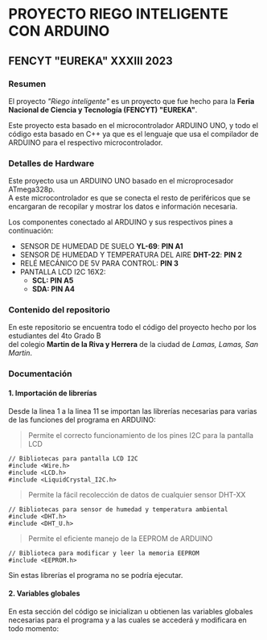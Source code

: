 PROYECTO RIEGO INTELIGENTE CON ARDUINO
======================================

FENCYT "EUREKA" XXXIII 2023
---------------------------

### Resumen

El proyecto *"Riego inteligente"* es un proyecto que fue hecho para la **Feria Nacional de Ciencia y Tecnología (FENCYT) "EUREKA"**.

Este proyecto esta basado en el microcontrolador ARDUINO UNO, y todo el código esta basado en C++ ya que es el lenguaje que usa el compilador de ARDUINO para el respectivo microcontrolador.

### Detalles de Hardware

Este proyecto usa un ARDUINO UNO basado en el microprocesador ATmega328p.  
A este microcontrolador es que se conecta el resto de periféricos que se encargaran de recopilar y mostrar los datos e información necesaria.  

Los componentes conectado al ARDUINO y sus respectivos pines a continuación:

- SENSOR DE HUMEDAD DE SUELO **YL-69**: **PIN A1**
- SENSOR DE HUMEDAD Y TEMPERATURA DEL AIRE **DHT-22**: **PIN 2**
- RELÉ MECÁNICO DE 5V PARA CONTROL: **PIN 3**
- PANTALLA LCD I2C 16X2:
    - **SCL: PIN A5**
    - **SDA: PIN A4**


### Contenido del repositorio

En este repositorio se encuentra todo el código del proyecto hecho por los estudiantes del 4to Grado B  
del colegio **Martin de la Riva y Herrera** de la ciudad de *Lamas, Lamas, San Martin*.

### Documentación

#### 1. Importación de librerías

Desde la linea 1 a la linea 11 se importan las librerías necesarias para varias de las funciones del programa en ARDUINO:

> Permite el correcto funcionamiento de los pines I2C para la pantalla LCD

    // Bibliotecas para pantalla LCD I2C
    #include <Wire.h>
    #include <LCD.h>
    #include <LiquidCrystal_I2C.h>

> Permite la fácil recolección de datos de cualquier sensor DHT-XX

    // Bibliotecas para sensor de humedad y temperatura ambiental
    #include <DHT.h>
    #include <DHT_U.h>

> Permite el eficiente manejo de la EEPROM de ARDUINO

    // Biblioteca para modificar y leer la memoria EEPROM
    #include <EEPROM.h>

Sin estas librerías el programa no se podría ejecutar.

#### 2. Variables globales

En esta sección del código se inicializan u obtienen las variables globales necesarias para el programa y a las cuales se accederá y modificara en todo momento:
